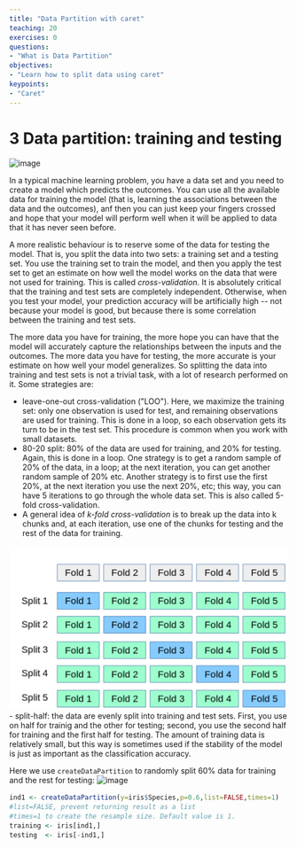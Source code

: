 ```yaml
---
title: "Data Partition with caret"
teaching: 20
exercises: 0
questions:
- "What is Data Partition"
objectives:
- "Learn how to split data using caret"
keypoints:
- "Caret"
---
```


# 3 Data partition: training and testing

![image](https://user-images.githubusercontent.com/43855029/122599105-cd3e6b80-d03b-11eb-9aa4-2b8f39427c20.png)

In a typical machine learning problem, you have a data set and you need to create a model which predicts the outcomes. You can use all the available data for training the model (that is, learning the associations between the data and the outcomes), anf then you can just keep your fingers crossed and hope that your model will perform well when it will be applied to data that it has never seen before.

A more realistic behaviour is to reserve some of the data for testing the model. That is, you split the data into two sets: a training set and a testing set. You use the training set to train the model, and then you apply the test set to get an estimate on how well the model works on the data that were not used for training. This is called *cross-validation*. It is absolutely critical that the training and test sets are completely independent. Otherwise, when you test your model, your prediction accuracy will be artificially high -- not because your model is good, but because there is some correlation between the training and test sets. 

The more data you have for training, the more hope you can have that the model will accurately capture the relationships between the inputs and the outcomes. The more data you have for testing, the more accurate is your estimate on how well your model generalizes. So splitting the data into training and test sets is not a trivial task, with a lot of research performed on it. Some strategies are:
- leave-one-out cross-validation ("LOO"). Here, we maximize the training set: only one observation is used for test, and remaining observations are used for training. This is done in a loop, so each observation gets its turn to be in the test set. This procedure is common when you work with small datasets.
- 80-20 split: 80% of the data are used for training, and 20% for testing. Again, this is done in a loop. One strategy is to get a random sample of 20% of the data, in a loop; at the next iteration, you can get another random sample of 20% etc. Another strategy is to first use the first 20%, at the next iteration you use the next 20%, etc; this way, you can have 5 iterations to go through the whole data set. This is also called 5-fold cross-validation.
- A general idea of *k-fold cross-validation* is to break up the data into k chunks and, at each iteration, use one of the chunks for testing and the rest of the data for training.
<img src="../fig/5fold_cv.png" width=600>
- split-half: the data are evenly split into training and test sets. First, you use on half for trainig and the other for testing; second, you use the second half for training and the first half for testing. The amount of training data is relatively small, but this way is sometimes used if the stability of the model is just as important as the classification accuracy.

Here we use `createDataPartition` to randomly split 60% data for training and the rest for testing:
![image](https://user-images.githubusercontent.com/43855029/114209883-22b81700-992d-11eb-83a4-c4ab1538a1e5.png)

```r
ind1 <- createDataPartition(y=iris$Species,p=0.6,list=FALSE,times=1)
#list=FALSE, prevent returning result as a list
#times=1 to create the resample size. Default value is 1.
training <- iris[ind1,]
testing  <- iris[-ind1,] 
```
<!---
## 3.2 Data spliting using `K-fold`: Cross validation approach
The procedure has a single parameter called k that refers to the number of groups that a given data sample is to be split into. As such, the procedure is often called k-fold cross-validation. When a specific value for k is chosen, it may be used in place of k in the reference to the model, such as k=10 becoming 10-fold cross-validation.
![image](https://user-images.githubusercontent.com/43855029/114211785-103edd00-992f-11eb-89d0-bbd7bd0c0178.png)

```r
fitControl <- trainControl(method="cv", number=10)
# train the model
model <- train(Species~., data=training, 
               trControl=fitControl, method="lda")
# summarize results
print(model)
predict1 <- predict(model,testing)
```

More information on model tuning using caret can be found [here](https://topepo.github.io/caret/model-training-and-tuning.html)
-->

